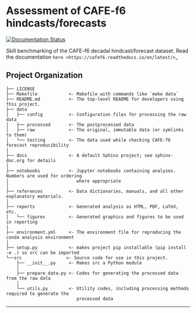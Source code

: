 Assessment of CAFE-f6 hindcasts/forecasts
==============================

[![Documentation Status](https://readthedocs.org/projects/cafef6/badge/?version=latest)](https://cafef6.readthedocs.io/en/latest/?badge=latest)

Skill benchmarking of the CAFE-f6 decadal hindcast/forecast dataset. Read the documentation `here <https://cafef6.readthedocs.io/en/latest/>`_

## Project Organization

    ├── LICENSE
    ├── Makefile            <- Makefile with commands like `make data`
    ├── README.md           <- The top-level README for developers using this project.
    ├── data
    │   ├── config          <- Configuration files for processing the raw data
    │   ├── processed       <- The postprocessed data
    │   ├── raw             <- The original, immutable data (or symlinks to them)
    │   └── testing         <- The data used while checking CAFE-f6 forecast reproducibility
    │
    ├── docs                <- A default Sphinx project; see sphinx-doc.org for details
    │
    ├── notebooks           <- Jupyter notebooks containing analyses. Numbers are used for ordering
    │                          where appropriate
    │
    ├── references          <- Data dictionaries, manuals, and all other explanatory materials.
    │
    ├── reports             <- Generated analysis as HTML, PDF, LaTeX, etc.
    │   └── figures         <- Generated graphics and figures to be used in reporting
    │
    ├── environment.yml     <- The environment file for reproducing the conda analysis environment
    │
    ├── setup.py            <- makes project pip installable (pip install -e .) so src can be imported
    └──src                 <- Source code for use in this project.
        ├── __init__.py     <- Makes src a Python module
        │
        ├── prepare_data.py <- Codes for generating the processed data from the raw data
        │
        └── utils.py        <- Utility codes, including processing methods required to generate the 
                               processed data
     

--------

